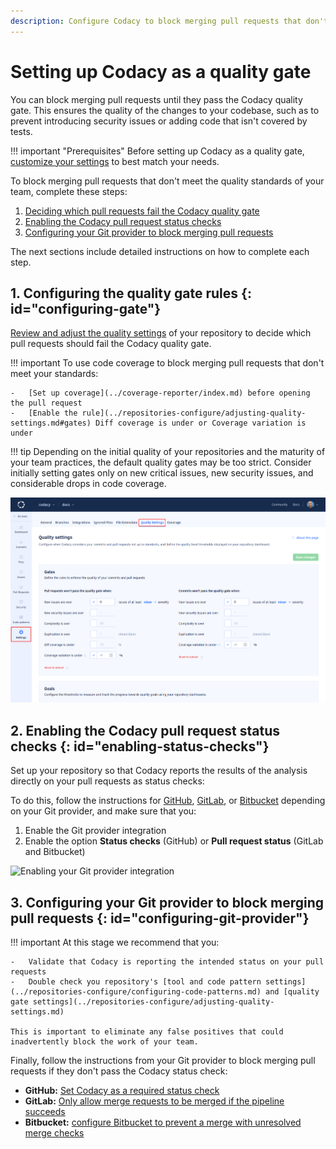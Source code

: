 ```yaml
---
description: Configure Codacy to block merging pull requests that don't meet your quality standards.
---
```


# Setting up Codacy as a quality gate

You can block merging pull requests until they pass the Codacy quality gate. This ensures the quality of the changes to your codebase, such as to prevent introducing security issues or adding code that isn't covered by tests.

!!! important "Prerequisites"
    Before setting up Codacy as a quality gate, [customize your settings](tweak-your-settings.md) to best match your needs.

To block merging pull requests that don't meet the quality standards of your team, complete these steps:

1.  [Deciding which pull requests fail the Codacy quality gate](#configuring-gate)
1.  [Enabling the Codacy pull request status checks](#enabling-status-checks)
1.  [Configuring your Git provider to block merging pull requests](#configuring-git-provider)

The next sections include detailed instructions on how to complete each step.

## 1. Configuring the quality gate rules {: id="configuring-gate"}

[Review and adjust the quality settings](../repositories-configure/adjusting-quality-settings.md) of your repository to decide which pull requests should fail the Codacy quality gate.

!!! important
    To use code coverage to block merging pull requests that don't meet your standards:

    -   [Set up coverage](../coverage-reporter/index.md) before opening the pull request
    -   [Enable the rule](../repositories-configure/adjusting-quality-settings.md#gates) Diff coverage is under or Coverage variation is under

!!! tip
    Depending on the initial quality of your repositories and the maturity of your team practices, the default quality gates may be too strict.  Consider initially setting gates only on new critical issues, new security issues, and considerable drops in code coverage.

![Adjusting the quality settings](../repositories-configure/images/quality-settings.png)

## 2. Enabling the Codacy pull request status checks {: id="enabling-status-checks"}

Set up your repository so that Codacy reports the results of the analysis directly on your pull requests as status checks:

To do this, follow the instructions for [GitHub](../repositories-configure/integrations/github-integration.md#enabling), [GitLab](../repositories-configure/integrations/gitlab-integration.md#enabling), or [Bitbucket](../repositories-configure/integrations/bitbucket-integration.md#enabling) depending on your Git provider, and make sure that you:

1.  Enable the Git provider integration
1.  Enable the option **Status checks** (GitHub) or **Pull request status** (GitLab and Bitbucket)

![Enabling your Git provider integration](../repositories-configure/integrations/images/github-integration.png)

## 3. Configuring your Git provider to block merging pull requests {: id="configuring-git-provider"}

!!! important
    At this stage we recommend that you:

    -   Validate that Codacy is reporting the intended status on your pull requests
    -   Double check you repository's [tool and code pattern settings](../repositories-configure/configuring-code-patterns.md) and [quality gate settings](../repositories-configure/adjusting-quality-settings.md)

    This is important to eliminate any false positives that could inadvertently block the work of your team.

Finally, follow the instructions from your Git provider to block merging pull requests if they don't pass the Codacy status check:

-   **GitHub:** [Set Codacy as a required status check](https://docs.github.com/en/repositories/configuring-branches-and-merges-in-your-repository/defining-the-mergeability-of-pull-requests/managing-a-branch-protection-rule)
-   **GitLab:** [Only allow merge requests to be merged if the pipeline succeeds](https://docs.gitlab.com/ee/user/project/merge_requests/merge_when_pipeline_succeeds.html#only-allow-merge-requests-to-be-merged-if-the-pipeline-succeeds)
-   **Bitbucket:** [configure Bitbucket to prevent a merge with unresolved merge checks](https://support.atlassian.com/bitbucket-cloud/docs/suggest-or-require-checks-before-a-merge/)
